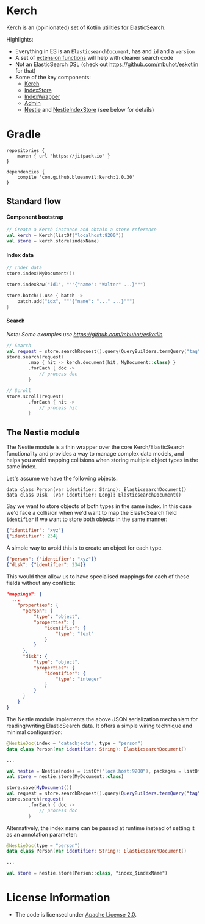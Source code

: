 # Kerch
Kerch is an (opinionated) set of Kotlin utilities for ElasticSearch.

Highlights:
* Everything in ES is an `ElasticsearchDocument`, has and `id` and a `version`
* A set of [extension functions](https://github.com/blueanvil/kerch/blob/master/src/main/kotlin/com/blueanvil/kerch/extensions.kt) will help with cleaner search code
* Not an ElasticSearch DSL (check out https://github.com/mbuhot/eskotlin for that)
* Some of the key components:
  * [Kerch](https://blueanvil.github.io/kerch/etc/dokka/kerch/com.blueanvil.kerch/-kerch/index.html)
  * [IndexStore](https://blueanvil.github.io/kerch/etc/dokka/kerch/com.blueanvil.kerch/-index-store/index.html)
  * [IndexWrapper](https://blueanvil.github.io/kerch/etc/dokka/kerch/com.blueanvil.kerch/-index-wrapper/index.html)
  * [Admin](https://blueanvil.github.io/kerch/etc/dokka/kerch/com.blueanvil.kerch/-admin/index.html)
  * [Nestie](https://blueanvil.github.io/kerch/etc/dokka/kerch/com.blueanvil.kerch.nestie/-nestie/index.html) and [NestieIndexStore](https://blueanvil.github.io/kerch/etc/dokka/kerch/com.blueanvil.kerch.nestie/-nestie-index-store/index.html) (see below for details)

# Gradle

```
repositories {
    maven { url "https://jitpack.io" }
}

dependencies {
    compile 'com.github.blueanvil:kerch:1.0.30'
}
```

## Standard flow
#### Component bootstrap
```kotlin
// Create a Kerch instance and obtain a store reference
val kerch = Kerch(listOf("localhost:9200"))
val store = kerch.store(indexName)
```
#### Index data
```kotlin
// Index data
store.index(MyDocument())

store.indexRaw("id1", """{"name": "Walter" ...}""")

store.batch().use { batch ->
    batch.add("idx", """{"name": "..." ...}""")
}
```
#### Search
_Note: Some examples use https://github.com/mbuhot/eskotlin_
```kotlin
// Search
val request = store.searchRequest().query(QueryBuilders.termQuery("tag", "blog"))
store.search(request)
        .map { hit -> kerch.document(hit, MyDocument::class) }
        .forEach { doc ->
            // process doc
        }

// Scroll
store.scroll(request)
        .forEach { hit ->
            // process hit
        }
```

## The Nestie module
The Nestie module is a thin wrapper over the core Kerch/ElasticSearch functionality and provides a way to manage complex
data models, and helps you avoid mapping collisions when storing multiple object types in the same index.

Let's assume we have the following objects:
```
data class Person(var identifier: String): ElasticsearchDocument()
data class Disk  (var identifier: Long): ElasticsearchDocument()
```

Say we want to store objects of both types in the same index. In this case we'd face a collision when we'd want to map the ElasticSearch
field `identifier` if we want to store both objects in the same manner:
```json
{"identifier": "xyz"}
{"identifier": 234}
```

A simple way to avoid this is to create an object for each type.
```json
{"person": {"identifier": "xyz"}}
{"disk": {"identifier": 234}}
``` 

This would then allow us to have specialised mappings for each of these fields without any conflicts:
```json
"mappings": {
  ...
    "properties": {
      "person": {
          "type": "object",
          "properties": {
              "identifier": {
                  "type": "text"
              }
          }
      },
      "disk": {
          "type": "object",
          "properties": {
              "identifier": {
                  "type": "integer"
              }
          }
      }
    }
}
```
The Nestie module implements the above JSON serialization mechanism for reading/writing ElasticSearch data. It offers a simple
wiring technique and minimal configuration:
```kotlin
@NestieDoc(index = "dataobjects", type = "person")
data class Person(var identifier: String): ElasticsearchDocument() 

...

val nestie = Nestie(nodes = listOf("localhost:9200"), packages = listOf("com.blueanvil"))
val store = nestie.store(MyDocument::class)

store.save(MyDocument())
val request = store.searchRequest().query(QueryBuilders.termQuery("tag", "blog"))
store.search(request)
        .forEach { doc ->
            // process doc
        }
```

Alternatively, the index name can be passed at runtime instead of setting it as an annotation parameter:
```kotlin
@NestieDoc(type = "person")
data class Person(var identifier: String): ElasticsearchDocument() 

...

val store = nestie.store(Person::class, "index_$indexName")
```

# License Information
* The code is licensed under [Apache License 2.0](https://www.apache.org/licenses/LICENSE-2.0).
